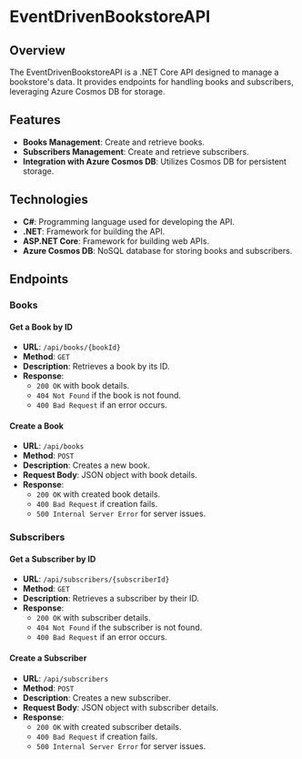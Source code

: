 # EventDrivenBookstoreAPI

## Overview

The EventDrivenBookstoreAPI is a .NET Core API designed to manage a bookstore's data. It provides endpoints for handling books and subscribers, leveraging Azure Cosmos DB for storage.
## Features

- **Books Management**: Create and retrieve books.
- **Subscribers Management**: Create and retrieve subscribers.
- **Integration with Azure Cosmos DB**: Utilizes Cosmos DB for persistent storage.

## Technologies

- **C#**: Programming language used for developing the API.
- **.NET**: Framework for building the API.
- **ASP.NET Core**: Framework for building web APIs.
- **Azure Cosmos DB**: NoSQL database for storing books and subscribers.


## Endpoints

### Books

#### Get a Book by ID

- **URL**: `/api/books/{bookId}`
- **Method**: `GET`
- **Description**: Retrieves a book by its ID.
- **Response**:
  - `200 OK` with book details.
  - `404 Not Found` if the book is not found.
  - `400 Bad Request` if an error occurs.

#### Create a Book

- **URL**: `/api/books`
- **Method**: `POST`
- **Description**: Creates a new book.
- **Request Body**: JSON object with book details.
- **Response**:
  - `200 OK` with created book details.
  - `400 Bad Request` if creation fails.
  - `500 Internal Server Error` for server issues.

### Subscribers

#### Get a Subscriber by ID

- **URL**: `/api/subscribers/{subscriberId}`
- **Method**: `GET`
- **Description**: Retrieves a subscriber by their ID.
- **Response**:
  - `200 OK` with subscriber details.
  - `404 Not Found` if the subscriber is not found.
  - `400 Bad Request` if an error occurs.

#### Create a Subscriber

- **URL**: `/api/subscribers`
- **Method**: `POST`
- **Description**: Creates a new subscriber.
- **Request Body**: JSON object with subscriber details.
- **Response**:
  - `200 OK` with created subscriber details.
  - `400 Bad Request` if creation fails.
  - `500 Internal Server Error` for server issues.
